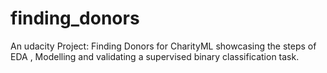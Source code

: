 # finding_donors

An udacity Project: Finding Donors for CharityML showcasing the steps of EDA , Modelling and validating a supervised binary classification task.
